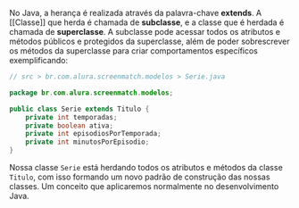 No Java, a herança é realizada através da palavra-chave **extends**. A [[Classe]] que herda é chamada de **subclasse**, e a classe que é herdada é chamada de **superclasse**. A subclasse pode acessar todos os atributos e métodos públicos e protegidos da superclasse, além de poder sobrescrever os métodos da superclasse para criar comportamentos específicos
exemplificando: 
```java
// src > br.com.alura.screenmatch.modelos > Serie.java

package br.com.alura.screenmatch.modelos;

public class Serie extends Titulo {
    private int temporadas;
    private boolean ativa;
    private int episodiosPorTemporada;
    private int minutosPorEpisodio;
}
```
Nossa classe `Serie` está herdando todos os atributos e métodos da classe `Titulo`, com isso formando um novo padrão de construção das nossas classes. Um conceito que aplicaremos normalmente no desenvolvimento Java.